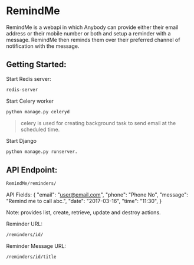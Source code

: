 # RemindMe

RemindMe is a webapi in which Anybody can provide either their email address or their mobile number or both and setup a reminder with a message. RemindMe then reminds them over their preferred channel of notification with the message.  

## Getting Started:

Start Redis server:
```sh
redis-server
```

Start Celery worker
```sh
python manage.py celeryd
```
>celery is used for creating background task to send email at the scheduled time.

Start Django
```sh
python manage.py runserver.
```

## API Endpoint:

```sh
RemindMe/reminders/
```

API Fields:
{
  "email": "user@email.com",
  "phone": "Phone No",
  "message": "Remind me to call abc.",
  "date": "2017-03-16",
  "time": "11:30",
}

Note: provides list, create, retrieve, update and destroy actions.

Reminder URL:
```sh
/reminders/id/
```

Reminder Message URL:
```sh
/reminders/id/title
```
